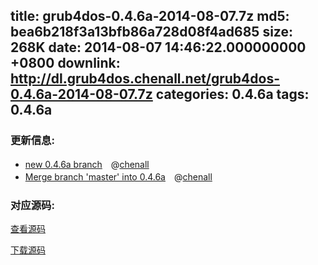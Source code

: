 title: grub4dos-0.4.6a-2014-08-07.7z
md5: bea6b218f3a13bfb86a728d08f4ad685
size: 268K
date: 2014-08-07 14:46:22.000000000 +0800
downlink: http://dl.grub4dos.chenall.net/grub4dos-0.4.6a-2014-08-07.7z
categories: 0.4.6a
tags: 0.4.6a
---


### 更新信息:
  * [new 0.4.6a branch](https://github.com/chenall/grub4dos/commit/0d2f04ebfb447035b4ecf7f00ea908b7175dbeea)　@[chenall](https://github.com/chenall)
  * [Merge branch 'master' into 0.4.6a](https://github.com/chenall/grub4dos/commit/e6e11c1673717466432bb8df495957caf4c3c55a)　@[chenall](https://github.com/chenall)

### 对应源码:
  [查看源码](https://github.com/chenall/grub4dos/tree/e6e11c1673717466432bb8df495957caf4c3c55a)

  [下载源码](https://github.com/chenall/grub4dos/archive/e6e11c1673717466432bb8df495957caf4c3c55a.zip)
